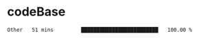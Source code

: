 # codeBase
<!--START_SECTION:waka-->

```txt
Other   51 mins         █████████████████████████   100.00 %
```

<!--END_SECTION:waka-->
